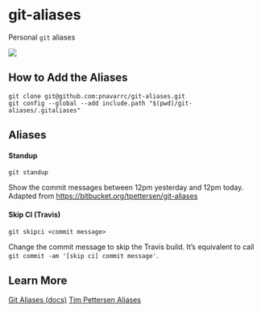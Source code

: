 # git-aliases

Personal `git` aliases

<a href="https://zenhub.com"><img src="https://raw.githubusercontent.com/ZenHubIO/support/master/zenhub-badge.png"></a>

## How to Add the Aliases

```
git clone git@github.com:pnavarrc/git-aliases.git
git config --global --add include.path "$(pwd)/git-aliases/.gitaliases"
```

## Aliases

#### Standup

`git standup`

Show the commit messages between 12pm yesterday and 12pm today. Adapted from https://bitbucket.org/tpettersen/git-aliases

#### Skip CI (Travis)

`git skipci <commit message>`

Change the commit message to skip the Travis build. It’s equivalent to call `git commit -am '[skip ci] commit message'`.

## Learn More

[Git Aliases (docs)](https://git-scm.com/book/en/v2/Git-Basics-Git-Aliases)
[Tim Pettersen Aliases](https://bitbucket.org/tpettersen/git-aliases)

